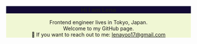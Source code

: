 <div style="background-color: #4424d6;">
  <p align="center">
    <div style="background-color: #f0f7d4">
      <h3 align="center" style="background-color: #110934">Hi I am Lena</h3>
      <p align="center" >
        Frontend engineer lives in Tokyo, Japan.<br>
        Welcome to my GitHub page.<br>
        📧 If you want to reach out to me: <a href="mailto:lenayoo17@gmail.com">lenayoo17@gmail.com</a>
      </p>
    </div>
  </p>
</div>
